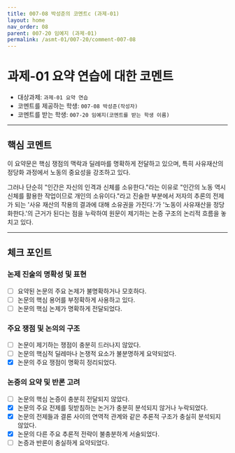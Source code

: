 ```yaml
---
title: 007-08 박성준의 코멘트c (과제-01) 
layout: home
nav_order: 08
parent: 007-20 임예지 (과제-01)
permalink: /asmt-01/007-20/comment-007-08
---
```


# 과제-01 요약 연습에 대한 코멘트

- 대상과제: `과제-01 요약 연습`
- 코멘트를 제공하는 학생: `007-08 박성준(작성자)` 
- 코멘트를 받는 학생: `007-20 임예지(코멘트를 받는 학생 이름)` 

---

## 핵심 코멘트

이 요약문은 핵심 쟁점의 맥락과 딜레마를 명확하게 전달하고 있으며, 특히 사유재산의 정당화 과정에서 노동의 중요성을 강조하고 있다.

그러나 단순히 "인간은 자신의 인격과 신체를 소유한다."라는 이유로 "인간의 노동 역시 신체를 활용한 작업이므로 개인의 소유이다."라고 진술한 부분에서 저자의 추론의 전제가 되는 '사유 재산의 작용의 결과에 대해 소유권을 가진다.'가 '노동이 사유재산을 정당화한다.'의 근거가 된다는 점을 누락하여 원문이 제기하는 논증 구조의 논리적 흐름을 놓치고 있다. 

---

## 체크 포인트

### 논제 진술의 명확성 및 표현  
- [ ] 요약된 논문의 주요 논제가 불명확하거나 모호하다.  
- [ ] 논문의 핵심 용어를 부정확하게 사용하고 있다.  
- [ ] 논문의 핵심 논제가 명확하게 전달되었다.  

### 주요 쟁점 및 논의의 구조  
- [ ] 논문이 제기하는 쟁점이 충분히 드러나지 않았다.  
- [ ] 논문의 핵심적 딜레마나 논쟁적 요소가 불분명하게 요약되었다.  
- [x] 논문의 주요 쟁점이 명확히 정리되었다.  

### 논증의 요약 및 반론 고려  
- [ ] 논문의 핵심 논증이 충분히 전달되지 않았다.  
- [x] 논문의 주요 전제를 뒷받침하는 논거가 충분히 분석되지 않거나 누락되었다.  
- [x] 논문의 전제들과 결론 사이의 연역적 관계와 같은 추론적 구조가 충실히 분석되지 않았다.  
- [x] 논문의 다른 주요 추론적 전략이 불충분하게 서술되었다.
- [ ] 논증과 반론이 충실하게 요약되었다. 